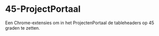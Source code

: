 # 45-ProjectPortaal
Een Chrome-extensies om in het ProjectenPortaal de tableheaders op 45 graden te zetten.
